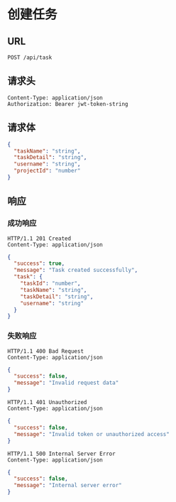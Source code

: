 # 创建任务

## **URL**

`POST /api/task`

## **请求头**

```http
Content-Type: application/json
Authorization: Bearer jwt-token-string
```

## **请求体**

```json
{
  "taskName": "string",
  "taskDetail": "string",
  "username": "string",
  "projectId": "number"
}
```

## **响应**

### 成功响应

```http
HTTP/1.1 201 Created
Content-Type: application/json
```

```json
{
  "success": true,
  "message": "Task created successfully",
  "task": {
    "taskId": "number",
    "taskName": "string",
    "taskDetail": "string",
    "username": "string"
  }
}
```

### 失败响应

```http
HTTP/1.1 400 Bad Request
Content-Type: application/json
```

```json
{
  "success": false,
  "message": "Invalid request data"
}
```

```http
HTTP/1.1 401 Unauthorized
Content-Type: application/json
```

```json
{
  "success": false,
  "message": "Invalid token or unauthorized access"
}
```

```http
HTTP/1.1 500 Internal Server Error
Content-Type: application/json
```

```json
{
  "success": false,
  "message": "Internal server error"
}
```
